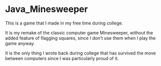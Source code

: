 # Java_Minesweeper

This is a game that I made in my free time during college.

It is my remake of the classic computer game Minesweeper, without the added feature of flagging squares, since I don't use them when I play the game anyway.

It is the only thing I wrote back during college that has survived the move between computers since I was particularly proud of it.
